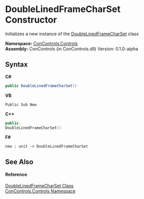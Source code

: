 # DoubleLinedFrameCharSet Constructor 
 

Initializes a new instance of the <a href="4be26ff0-3a71-bdc1-bcaa-06dd8adee1ec">DoubleLinedFrameCharSet</a> class

**Namespace:**&nbsp;<a href="8161a036-2926-0ace-99d3-20346d250e3b">ConControls.Controls</a><br />**Assembly:**&nbsp;ConControls (in ConControls.dll) Version: 0.1.0-alpha

## Syntax

**C#**<br />
``` C#
public DoubleLinedFrameCharSet()
```

**VB**<br />
``` VB
Public Sub New
```

**C++**<br />
``` C++
public:
DoubleLinedFrameCharSet()
```

**F#**<br />
``` F#
new : unit -> DoubleLinedFrameCharSet
```


## See Also


#### Reference
<a href="4be26ff0-3a71-bdc1-bcaa-06dd8adee1ec">DoubleLinedFrameCharSet Class</a><br /><a href="8161a036-2926-0ace-99d3-20346d250e3b">ConControls.Controls Namespace</a><br />